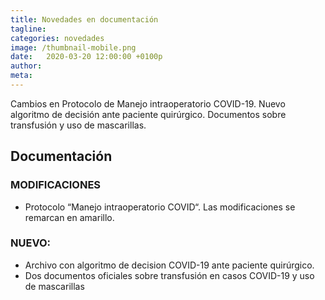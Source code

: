 ```yaml
---
title: Novedades en documentación
tagline: 
categories: novedades
image: /thumbnail-mobile.png
date:   2020-03-20 12:00:00 +0100p
author: 
meta: 
---
```

Cambios en Protocolo de Manejo intraoperatorio COVID-19. Nuevo algoritmo de decisión ante paciente quirúrgico. Documentos sobre transfusión y uso de mascarillas.
<!--more-->
## Documentación
### MODIFICACIONES
  * Protocolo “Manejo intraoperatorio COVID“. Las modificaciones se remarcan en amarillo.
### NUEVO: 
  * Archivo con algoritmo de decision COVID-19 ante paciente quirúrgico. 
  * Dos documentos oficiales sobre transfusión en casos COVID-19 y uso de mascarillas 